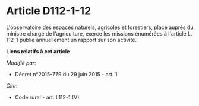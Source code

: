 # Article D112-1-12

L'observatoire des espaces naturels, agricoles et forestiers, placé auprès du ministre chargé de l'agriculture, exerce les
missions énumérées à l'article L. 112-1 publie annuellement un rapport sur son activité.

**Liens relatifs à cet article**

_Modifié par_:

  - Décret n°2015-779 du 29 juin 2015 - art. 1

_Cite_:

  - Code rural - art. L112-1 (V)
